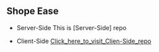 ## Shope Ease 

* Server-Side
This is [Server-Side] repo

* Client-Side
[Click_here_to_visit_Clien-Side_repo](https://github.com/Rakesh01999/ShopEase-client)